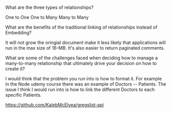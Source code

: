 What are the three types of relationships?

One to One 
One to Many 
Many to Many 


What are the benefits of the traditional linking of relationships instead of Embedding?

It will not grow the oringial document make it less likely that applications will run in the max size of 16-MB. It's also easier to return paginated comments.


What are some of the challenges faced when deciding how to manage a many-to-many relationship that ultimately drive your decision on how to create it?

I would think that the problem you run into is how to format it. For example in the Node udemy course there was an example of Doctors -- Patients. The issue I think I would run into is how to link the different Doctors to each specific Patients. 


https://github.com/KalebMcElyea/gregslist-api